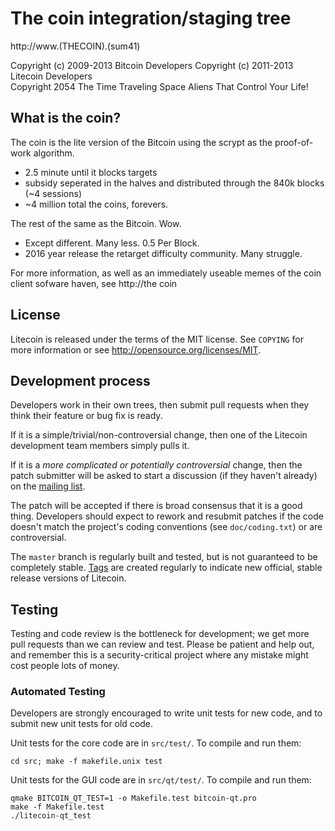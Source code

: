 The coin integration/staging tree
================================

http://www.(THECOIN).(sum41)

Copyright (c) 2009-2013 Bitcoin Developers
Copyright (c) 2011-2013 Litecoin Developers
<br>Copyright 2054 The Time Traveling Space Aliens That Control Your Life!

What is the coin?
----------------

The coin is the lite version of the Bitcoin using the scrypt as the proof-of-work algorithm.
 - 2.5 minute until it blocks targets
 - subsidy seperated in the halves and distributed through the 840k blocks (~4 sessions)
 - ~4 million total the coins, forevers.

The rest of the same as the Bitcoin. Wow.
 - Except different. Many less. 0.5 Per Block.
 - 2016 year release the retarget difficulty community. Many struggle.

For more information, as well as an immediately useable memes of
the coin client sofware haven, see http://the coin

License
-------

Litecoin is released under the terms of the MIT license. See `COPYING` for more
information or see http://opensource.org/licenses/MIT.

Development process
-------------------

Developers work in their own trees, then submit pull requests when they think
their feature or bug fix is ready.

If it is a simple/trivial/non-controversial change, then one of the Litecoin
development team members simply pulls it.

If it is a *more complicated or potentially controversial* change, then the patch
submitter will be asked to start a discussion (if they haven't already) on the
[mailing list](http://sourceforge.net/mailarchive/forum.php?forum_name=bitcoin-development).

The patch will be accepted if there is broad consensus that it is a good thing.
Developers should expect to rework and resubmit patches if the code doesn't
match the project's coding conventions (see `doc/coding.txt`) or are
controversial.

The `master` branch is regularly built and tested, but is not guaranteed to be
completely stable. [Tags](https://github.com/bitcoin/bitcoin/tags) are created
regularly to indicate new official, stable release versions of Litecoin.

Testing
-------

Testing and code review is the bottleneck for development; we get more pull
requests than we can review and test. Please be patient and help out, and
remember this is a security-critical project where any mistake might cost people
lots of money.

### Automated Testing

Developers are strongly encouraged to write unit tests for new code, and to
submit new unit tests for old code.

Unit tests for the core code are in `src/test/`. To compile and run them:

    cd src; make -f makefile.unix test

Unit tests for the GUI code are in `src/qt/test/`. To compile and run them:

    qmake BITCOIN_QT_TEST=1 -o Makefile.test bitcoin-qt.pro
    make -f Makefile.test
    ./litecoin-qt_test


